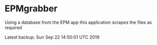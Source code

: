 # EPMgrabber
Using a database from the EPM app this application scrapes the files as required


Latest backup: Sun Sep 22 14:50:01 UTC 2019
